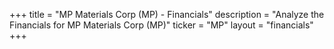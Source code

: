 +++
title = "MP Materials Corp (MP) - Financials"
description = "Analyze the Financials for MP Materials Corp (MP)"
ticker = "MP"
layout = "financials"
+++

